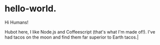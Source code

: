 # hello-world.

Hi Humans!

Hubot here, I like Node.js and Coffeescript (that's what I'm made of!).
I've had tacos on the moon and find them far superior to Earth tacos.|
